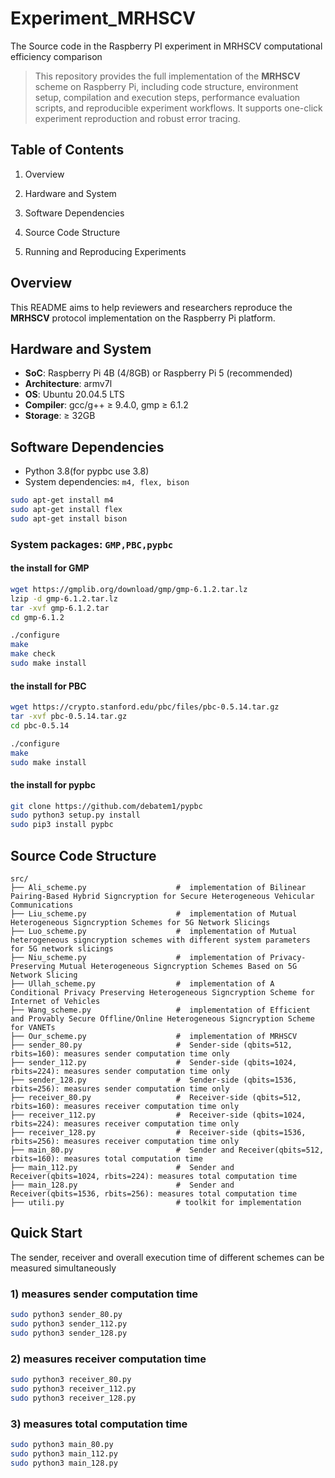 # Experiment_MRHSCV
The Source code in the Raspberry PI experiment in MRHSCV computational efficiency comparison


> This repository provides the full implementation of the **MRHSCV** scheme on Raspberry Pi, including code structure, environment setup, compilation and execution steps, performance evaluation scripts, and reproducible experiment workflows. It supports one-click experiment reproduction and robust error tracing.



## Table of Contents


1. Overview

2. Hardware and System

3. Software Dependencies

4. Source Code Structure

5. Running and Reproducing Experiments


## Overview

This README aims to help reviewers and researchers reproduce the **MRHSCV** protocol implementation on the Raspberry Pi platform. 

## Hardware and System

* **SoC**: Raspberry Pi 4B (4/8GB) or Raspberry Pi 5 (recommended)
* **Architecture**: armv7l
* **OS**: Ubuntu 20.04.5 LTS
* **Compiler**: gcc/g++ ≥ 9.4.0, gmp ≥ 6.1.2
* **Storage**: ≥ 32GB


## Software Dependencies

* Python 3.8(for pypbc use 3.8)
* System dependencies: `m4, flex, bison`
```bash
sudo apt-get install m4
sudo apt-get install flex
sudo apt-get install bison
```

### System packages: `GMP,PBC,pypbc`
#### the install for GMP
```bash
wget https://gmplib.org/download/gmp/gmp-6.1.2.tar.lz
lzip -d gmp-6.1.2.tar.lz
tar -xvf gmp-6.1.2.tar
cd gmp-6.1.2

./configure
make
make check
sudo make install
```

#### the install for PBC
```bash
wget https://crypto.stanford.edu/pbc/files/pbc-0.5.14.tar.gz
tar -xvf pbc-0.5.14.tar.gz
cd pbc-0.5.14

./configure
make
sudo make install
```


#### the install for pypbc
```bash
git clone https://github.com/debatem1/pypbc
sudo python3 setup.py install
sudo pip3 install pypbc
```



## Source Code Structure

```
src/
├── Ali_scheme.py                    #  implementation of Bilinear Pairing-Based Hybrid Signcryption for Secure Heterogeneous Vehicular Communications
├── Liu_scheme.py                    #  implementation of Mutual Heterogeneous Signcryption Schemes for 5G Network Slicings
├── Luo_scheme.py                    #  implementation of Mutual heterogeneous signcryption schemes with different system parameters for 5G network slicings
├── Niu_scheme.py                    #  implementation of Privacy-Preserving Mutual Heterogeneous Signcryption Schemes Based on 5G Network Slicing
├── Ullah_scheme.py                  #  implementation of A Conditional Privacy Preserving Heterogeneous Signcryption Scheme for Internet of Vehicles
├── Wang_scheme.py                   #  implementation of Efficient and Provably Secure Offline/Online Heterogeneous Signcryption Scheme for VANETs
├── Our_scheme.py                    #  implementation of MRHSCV
├── sender_80.py                     #  Sender-side (qbits=512, rbits=160): measures sender computation time only
├── sender_112.py                    #  Sender-side (qbits=1024, rbits=224): measures sender computation time only
├── sender_128.py                    #  Sender-side (qbits=1536, rbits=256): measures sender computation time only
├── receiver_80.py                   #  Receiver-side (qbits=512, rbits=160): measures receiver computation time only
├── receiver_112.py                  #  Receiver-side (qbits=1024, rbits=224): measures receiver computation time only
├── receiver_128.py                  #  Receiver-side (qbits=1536, rbits=256): measures receiver computation time only
├── main_80.py                       #  Sender and Receiver(qbits=512, rbits=160): measures total computation time
├── main_112.py                      #  Sender and Receiver(qbits=1024, rbits=224): measures total computation time
├── main_128.py                      #  Sender and Receiver(qbits=1536, rbits=256): measures total computation time
├── utili.py                         # toolkit for implementation

```




## Quick Start
The sender, receiver and overall execution time of different schemes can be measured simultaneously

### 1) measures sender computation time


```bash
sudo python3 sender_80.py
sudo python3 sender_112.py
sudo python3 sender_128.py
```



### 2) measures receiver computation time

```bash
sudo python3 receiver_80.py
sudo python3 receiver_112.py
sudo python3 receiver_128.py
```

### 3) measures total computation time


```bash
sudo python3 main_80.py
sudo python3 main_112.py
sudo python3 main_128.py
```





